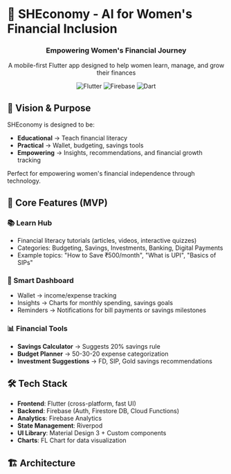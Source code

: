 # 🏦 SHEconomy - AI for Women's Financial Inclusion

<div align="center">
  <h3>Empowering Women's Financial Journey</h3>
  <p>A mobile-first Flutter app designed to help women learn, manage, and grow their finances</p>
  
  ![Flutter](https://img.shields.io/badge/Flutter-%2302569B.svg?style=for-the-badge&logo=Flutter&logoColor=white)
  ![Firebase](https://img.shields.io/badge/firebase-%23039BE5.svg?style=for-the-badge&logo=firebase)
  ![Dart](https://img.shields.io/badge/dart-%230175C2.svg?style=for-the-badge&logo=dart&logoColor=white)
</div>

## 🌟 Vision & Purpose

SHEconomy is designed to be:
- **Educational** → Teach financial literacy
- **Practical** → Wallet, budgeting, savings tools  
- **Empowering** → Insights, recommendations, and financial growth tracking

Perfect for empowering women's financial independence through technology.

## 🚀 Core Features (MVP)

### 📚 Learn Hub
- Financial literacy tutorials (articles, videos, interactive quizzes)
- Categories: Budgeting, Savings, Investments, Banking, Digital Payments
- Example topics: "How to Save ₹500/month", "What is UPI", "Basics of SIPs"

### 💼 Smart Dashboard  
- Wallet → income/expense tracking
- Insights → Charts for monthly spending, savings goals
- Reminders → Notifications for bill payments or savings milestones

### 📊 Financial Tools
- **Savings Calculator** → Suggests 20% savings rule
- **Budget Planner** → 50-30-20 expense categorization
- **Investment Suggestions** → FD, SIP, Gold savings recommendations

## 🛠️ Tech Stack

- **Frontend**: Flutter (cross-platform, fast UI)
- **Backend**: Firebase (Auth, Firestore DB, Cloud Functions)
- **Analytics**: Firebase Analytics
- **State Management**: Riverpod
- **UI Library**: Material Design 3 + Custom components
- **Charts**: FL Chart for data visualization

## 🏗️ Architecture

